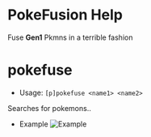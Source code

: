 # PokeFusion Help

Fuse **Gen1** Pkmns in a terrible fashion

# pokefuse
 - Usage: `[p]pokefuse <name1> <name2> `

Searches for pokemons..

- Example
![Example](https://bae.lena.moe/cvnlczoJbpT0.png)
